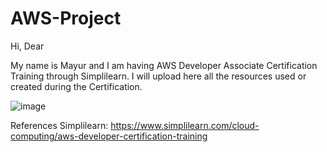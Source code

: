 # AWS-Project

Hi, Dear

My name is Mayur and I am having AWS Developer Associate Certification Training through Simplilearn. I will upload here all the resources used or created during the Certification.





![image](https://user-images.githubusercontent.com/115088509/219267393-fc5ff529-7742-4433-a01e-b090cd07c828.png)


References
Simplilearn: https://www.simplilearn.com/cloud-computing/aws-developer-certification-training
